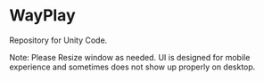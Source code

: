 # WayPlay
Repository for Unity Code.

Note: Please Resize window as needed. UI is designed for mobile experience and sometimes does not show up properly on desktop.
